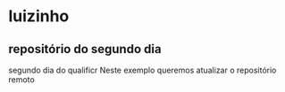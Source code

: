 # luizinho
## repositório do segundo dia
segundo dia do qualificr
Neste exemplo queremos atualizar o repositório remoto
